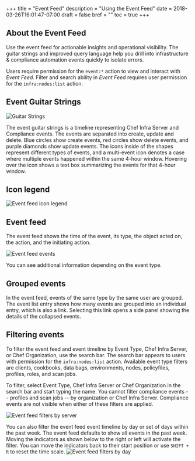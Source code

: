 +++
title = "Event Feed"
description = "Using the Event Feed"
date = 2018-03-26T16:01:47-07:00
draft = false
bref = ""
toc = true
+++

## About the Event Feed

Use the event feed for actionable insights and operational visibility.
The guitar strings and improved query language help you drill into infrastructure & compliance automation events quickly to isolate errors.

Users require permission for the `event:*` action to view and interact with *Event Feed*. Filter and search ability in *Event Feed* requires user permission for the `infra:nodes:list` action.

## Event Guitar Strings

![Guitar Strings](/images/docs/guitar-strings.png)

The event guitar strings is a timeline representing Chef Infra Server and Compliance events. The events are separated into create, update and delete. Blue circles show create events, red circles show delete events, and purple diamonds show update events. The icons inside of the shapes represent different types of events, and a multi-event icon denotes a case where multiple events happened within the same 4-hour window. Hovering over the icon shows a text box summarizing the events for that 4-hour window.

## Icon legend

![Event feed icon legend](/images/docs/event_icons.png)

## Event feed

The event feed shows the time of the event, its type, the object acted on, the action, and the initiating action.

![Event feed events](/images/docs/event-feed-events.png)

You can see additional information depending on the event type.

## Grouped events

In the event feed, events of the same type by the same user are grouped. The event list entry shows how many events are grouped into an individual entry, which is also a link. Selecting this link opens a side panel showing the details of the collapsed events.

## Filtering events

To filter the event feed and event timeline by Event Type, Chef Infra Server, or Chef Organization, use the search bar. The search bar appears to users with permission for the `infra:nodes:list` action. Available event type filters are clients, cookbooks, data bags, environments, nodes, policyfiles, profiles, roles, and scan jobs.

To filter, select Event Type, Chef Infra Server or Chef Organization in the search bar and start typing the name. You cannot filter compliance events -- profiles and scan jobs -- by organization or Chef Infra Server. Compliance events are not visible when either of these filters are applied.

![Event feed filters by server](/images/docs/event-feed-filters-servers.png)

You can also filter the event feed event timeline by day or set of days within the past week. The event feed defaults to show all events in the past week. Moving the indicators as shown below to the right or left will activate the filter. You can move the indicators back to their start position or use `SHIFT + R` to reset the time scale.
![Event feed filters by day](/images/docs/event-feed-filters-days.png)
